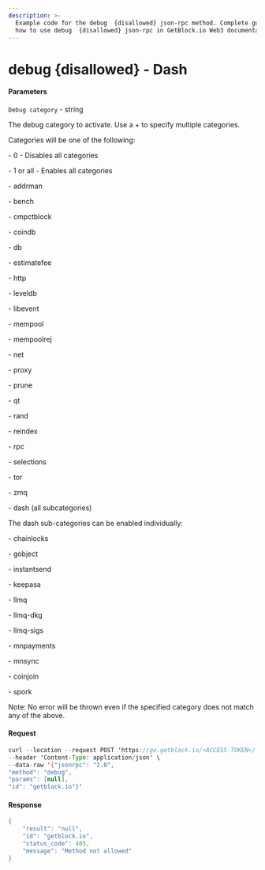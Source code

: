 ```yaml
---
description: >-
  Example code for the debug  {disallowed} json-rpc method. Сomplete guide on
  how to use debug  {disallowed} json-rpc in GetBlock.io Web3 documentation.
---
```


# debug {disallowed} - Dash

#### Parameters

`Debug category` - string

The debug category to activate. Use a + to specify multiple categories.

Categories will be one of the following:

\- 0 - Disables all categories

\- 1 or all - Enables all categories

\- addrman

\- bench

\- cmpctblock

\- coindb

\- db

\- estimatefee

\- http

\- leveldb

\- libevent

\- mempool

\- mempoolrej

\- net

\- proxy

\- prune

\- qt

\- rand

\- reindex

\- rpc

\- selections

\- tor

\- zmq

\- dash (all subcategories)

The dash sub-categories can be enabled individually:

\- chainlocks

\- gobject

\- instantsend

\- keepasa

\- llmq

\- llmq-dkg

\- llmq-sigs

\- mnpayments

\- mnsync

\- coinjoin

\- spork

Note: No error will be thrown even if the specified category does not match any of the above.

#### Request

```java
curl --location --request POST 'https://go.getblock.io/<ACCESS-TOKEN>/' \
--header 'Content-Type: application/json' \
--data-raw '{"jsonrpc": "2.0",
"method": "debug",
"params": [null],
"id": "getblock.io"}'
```

#### Response

```java
{
    "result": "null",
    "id": "getblock.io",
    "status_code": 405,
    "message": "Method not allowed"
}
```
